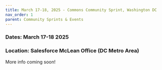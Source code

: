 ```yaml
---
title: March 17-18, 2025 - Commons Community Sprint, Washington DC
nav_order: 1
parent: Community Sprints & Events
---
```

### Dates: March 17-18 2025

### Location: Salesforce McLean Office (DC Metro Area)

More info coming soon!
